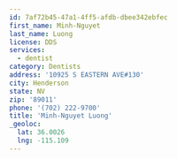 ```yaml
---
id: 7af72b45-47a1-4ff5-afdb-dbee342ebfec
first_name: Minh-Nguyet
last_name: Luong
license: DDS
services:
  - dentist
category: Dentists
address: '10925 S EASTERN AVE#130'
city: Henderson
state: NV
zip: '89011'
phone: '(702) 222-9700'
title: 'Minh-Nguyet Luong'
_geoloc:
  lat: 36.0026
  lng: -115.109
---
```

